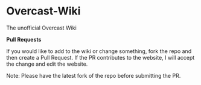 Overcast-Wiki
=============

The unofficial Overcast Wiki 


**Pull Requests**

If you would like to add to the wiki or change something, fork the repo and then create a Pull Request. 
If the PR contributes to the website, I will accept the change and edit the website. 

Note: Please have the latest fork of the repo before submitting the PR. 
